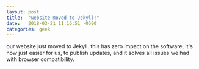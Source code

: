 ```yaml
---
layout: post
title:  "website moved to Jekyll!"
date:   2018-03-21 11:16:51 -0500
categories: geek
---
```


our website just moved to Jekyll.  this has zero impact on the software,
it's now just easier for us, to publish updates, and it solves all issues we
had with browser compatibility.
